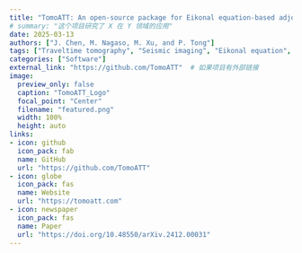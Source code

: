 ```yaml
---
title: "TomoATT: An open-source package for Eikonal equation-based adjoint-state traveltime tomography for seismic velocity and azimuthal anisotropy"
# summary: "这个项目研究了 X 在 Y 领域的应用"
date: 2025-03-13
authors: ["J. Chen, M. Nagaso, M. Xu, and P. Tong"]
tags: ["Traveltime tomography", "Seismic imaging", "Eikonal equation", "Azimuthal anisotropy"]
categories: ["Software"]
external_link: "https://github.com/TomoATT"  # 如果项目有外部链接
image:
  preview_only: false
  caption: "TomoATT_Logo"
  focal_point: "Center"
  filename: "featured.png"
  width: 100%
  height: auto
links:
- icon: github
  icon_pack: fab
  name: GitHub
  url: "https://github.com/TomoATT"
- icon: globe
  icon_pack: fas
  name: Website
  url: "https://tomoatt.com"
- icon: newspaper
  icon_pack: fas
  name: Paper
  url: "https://doi.org/10.48550/arXiv.2412.00031"
---
```

<!-- 这里是项目的详细介绍，可以使用 **Markdown** 语法。 -->
